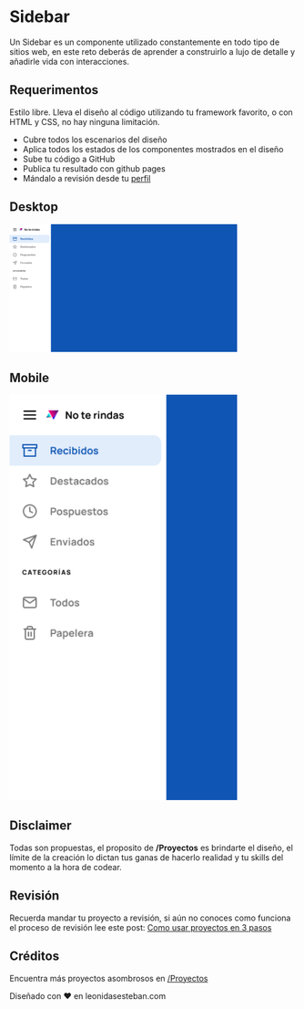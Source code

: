 # Sidebar
Un Sidebar es un componente utilizado constantemente en todo tipo de sitios web, en este reto deberás de aprender a construirlo a lujo de detalle y añadirle vida con interacciones.

## Requerimentos

Estilo libre. Lleva el diseño al código utilizando tu framework favorito, o con HTML y CSS, no hay ninguna limitación.

- Cubre todos los escenarios del diseño
- Aplica todos los estados de los componentes mostrados en el diseño
- Sube tu código a GitHub
- Publica tu resultado con github pages
- Mándalo a revisión desde tu [perfil](https://leonidasesteban.com/estudiante)

## Desktop

<img width="400px"  src="https://raw.githubusercontent.com/uxcristopher/imagenes/main/Readmes/sidebar/desktop-sidebar.jpg" />


## Mobile

<img width="400px"  src="https://raw.githubusercontent.com/uxcristopher/imagenes/main/Readmes/sidebar/mobile-sidebar.jpg" />

## Disclaimer

Todas son propuestas, el proposito de **/Proyectos** es brindarte el diseño, el límite de la creación lo dictan tus ganas de hacerlo realidad y tu skills del momento a la hora de codear.


## Revisión

Recuerda mandar tu proyecto a revisión, si aún no conoces como funciona el proceso de revisión lee este post: [Como usar proyectos en 3 pasos](https://leonidasesteban.com/blog/como-usar-proyectos-en-3-pasos)

## Créditos

Encuentra más proyectos asombrosos en [/Proyectos](https://leonidasesteban.com/proyectos)

Diseñado con ♥️ en leonidasesteban.com
